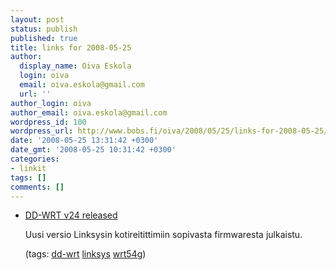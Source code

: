 ```yaml
---
layout: post
status: publish
published: true
title: links for 2008-05-25
author:
  display_name: Oiva Eskola
  login: oiva
  email: oiva.eskola@gmail.com
  url: ''
author_login: oiva
author_email: oiva.eskola@gmail.com
wordpress_id: 100
wordpress_url: http://www.bobs.fi/oiva/2008/05/25/links-for-2008-05-25/
date: '2008-05-25 13:31:42 +0300'
date_gmt: '2008-05-25 10:31:42 +0300'
categories:
- linkit
tags: []
comments: []
---
```

<ul class="delicious">
<li>
<div class="delicious-link"><a href="http://www.dd-wrt.com/dd-wrtv3/index.php">DD-WRT v24 released</a></div></p>
<div class="delicious-extended">Uusi versio Linksysin kotireitittimiin sopivasta firmwaresta julkaistu.</div></p>
<div class="delicious-tags">(tags: <a href="http://del.icio.us/oiva/dd-wrt">dd-wrt</a> <a href="http://del.icio.us/oiva/linksys">linksys</a> <a href="http://del.icio.us/oiva/wrt54g">wrt54g</a>)</div><br />
	</li>
</ul>
